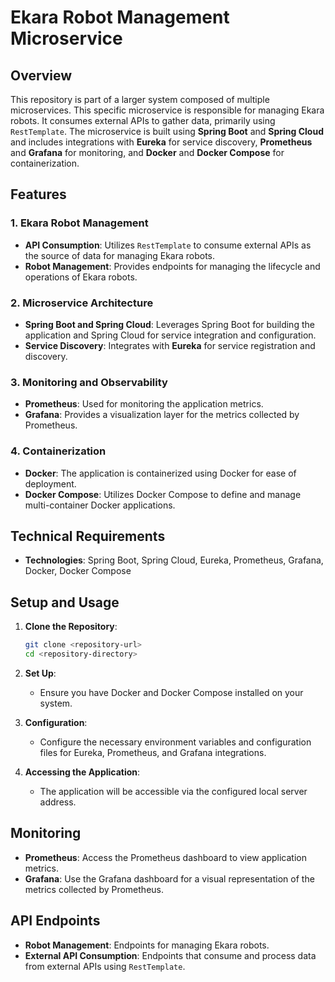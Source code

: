 # Ekara Robot Management Microservice

## Overview

This repository is part of a larger system composed of multiple microservices. This specific microservice is responsible for managing Ekara robots. It consumes external APIs to gather data, primarily using `RestTemplate`. The microservice is built using **Spring Boot** and **Spring Cloud** and includes integrations with **Eureka** for service discovery, **Prometheus** and **Grafana** for monitoring, and **Docker** and **Docker Compose** for containerization.

## Features

### 1. Ekara Robot Management
- **API Consumption**: Utilizes `RestTemplate` to consume external APIs as the source of data for managing Ekara robots.
- **Robot Management**: Provides endpoints for managing the lifecycle and operations of Ekara robots.

### 2. Microservice Architecture
- **Spring Boot and Spring Cloud**: Leverages Spring Boot for building the application and Spring Cloud for service integration and configuration.
- **Service Discovery**: Integrates with **Eureka** for service registration and discovery.

### 3. Monitoring and Observability
- **Prometheus**: Used for monitoring the application metrics.
- **Grafana**: Provides a visualization layer for the metrics collected by Prometheus.

### 4. Containerization
- **Docker**: The application is containerized using Docker for ease of deployment.
- **Docker Compose**: Utilizes Docker Compose to define and manage multi-container Docker applications.

## Technical Requirements

- **Technologies**: Spring Boot, Spring Cloud, Eureka, Prometheus, Grafana, Docker, Docker Compose

## Setup and Usage

1. **Clone the Repository**:
   ```bash
   git clone <repository-url>
   cd <repository-directory>
   ```

2. **Set Up**:
   - Ensure you have Docker and Docker Compose installed on your system.

3. **Configuration**:
   - Configure the necessary environment variables and configuration files for Eureka, Prometheus, and Grafana integrations.



4. **Accessing the Application**:
   - The application will be accessible via the configured local server address.

## Monitoring

- **Prometheus**: Access the Prometheus dashboard to view application metrics.
- **Grafana**: Use the Grafana dashboard for a visual representation of the metrics collected by Prometheus.

## API Endpoints

- **Robot Management**: Endpoints for managing Ekara robots.
- **External API Consumption**: Endpoints that consume and process data from external APIs using `RestTemplate`.

